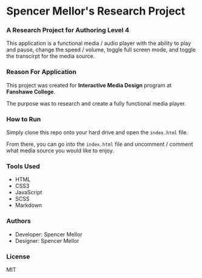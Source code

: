 # Spencer Mellor's Research Project

### A Research Project for Authoring Level 4

This application is a functional media / audio player with the ability to play and pause, change the speed / volume, toggle full screen mode, and toggle the transcirpt for the media source.

### Reason For Application

This project was created for **Interactive Media Design** program at **Fanshawe College**.

The purpose was to research and create a fully functional media player.

### How to Run

Simply clone this repo onto your hard drive and open the `index.html` file.

From there, you can go into the `index.html` file and uncomment / comment what media source you would like to enjoy.

### Tools Used

- HTML
- CSS3
- JavaScript
- SCSS
- Markdown

### Authors

- Developer: Spencer Mellor
- Designer: Spencer Mellor

### License 

MIT
